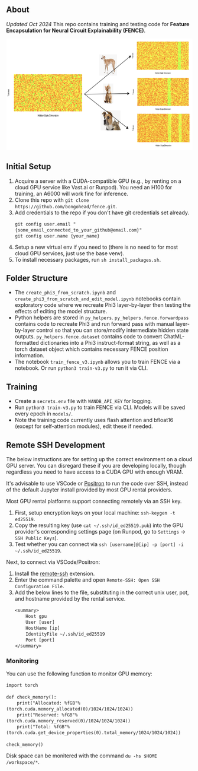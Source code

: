 ## About
*Updated Oct 2024*
This repo contains training and testing code for **Feature Encapsulation for Neural Circuit Explainability (FENCE)**.
<p align="center">
  <img src="https://github.com/bongohead/fence/blob/master/docs/t1.png?raw=true" alt="FENCE diagram" height="300"/>
</p>

## Initial Setup
1. Acquire a server with a CUDA-compatible GPU (e.g., by renting on a cloud GPU service like Vast.ai or Runpod). You need an H100 for training, an A6000 will work fine for inference.
2. Clone this repo with `git clone https://github.com/bongohead/fence.git`.
3. Add credentials to the repo if you don't have git credentials set already.
    ```
    git config user.email "{some_email_connected_to_your_github@email.com}"
    git config user.name {your_name}
    ```
4. Setup a new virtual env if you need to (there is no need to for most cloud GPU services, just use the base venv). 
5. To install necessary packages, run `sh install_packages.sh`.

## Folder Structure
- The `create_phi3_from_scratch.ipynb` and `create_phi3_from_scratch_and_edit_model.ipynb` notebooks contain exploratory code where we recreate Phi3 layer-by-layer then testing the effects of editing the model structure.
- Python helpers are stored in `py_helpers`. `py_helpers.fence.forwardpass` contains code to recreate Phi3 and run forward pass with manual layer-by-layer control so that you can store/modify intermediate hidden state outputs. `py_helpers.fence.dataset` contains code to convert ChatML-formatted dictionaries into a Phi3 instruct-format string, as well as a torch dataset object which contains necessary FENCE position information.
- The notebook `train_fence_v3.ipynb` allows you to train FENCE via a notebook. Or run `python3 train-v3.py` to run it via CLI. 

## Training
- Create a `secrets.env` file with `WANDB_API_KEY` for logging.
- Run `python3 train-v3.py` to train FENCE via CLI. Models will be saved every epoch in `models/`.
- Note the training code currently uses flash attention and bfloat16 (except for self-attention modules), edit these if needed.

## Remote SSH Development
The below instructions are for setting up the correct environment on a cloud GPU server. You can disregard these if you are developing locally, though regardless you need to have access to a CUDA GPU with enough VRAM.

It's advisable to use VSCode or [Positron](https://github.com/posit-dev/positron) to run the code over SSH, instead of the default Jupyter install provided by most GPU rental providers.

Most GPU rental platforms support connecting remotely via an SSH key.
1. First, setup encryption keys on your local machine: `ssh-keygen -t ed25519`.
2. Copy the resulting key (use `cat ~/.ssh/id_ed25519.pub`) into the GPU provider's corresponding settings page (on Runpod, go to `Settings` -> `SSH Public Keys`).
3. Test whether you can connect via `ssh [username]@[ip] -p [port] -i ~/.ssh/id_ed25519`.

Next, to connect via VSCode/Positron:
1. Install the [remote-ssh](https://code.visualstudio.com/docs/remote/ssh) extension.
2. Enter the command palette and open `Remote-SSH: Open SSH Configuration File`.
3. Add the below lines to the file, substituting in the correct unix user, pot, and hostname provided by the rental service.
    ```
    <summary>
        Host gpu
        User [user]
        HostName [ip]
        IdentityFile ~/.ssh/id_ed25519
        Port [port]
    </summary>
    ```

### Monitoring
You can use the following function to monitor GPU memory:
```
import torch

def check_memory():
    print("Allocated: %fGB"%(torch.cuda.memory_allocated(0)/1024/1024/1024))
    print("Reserved: %fGB"%(torch.cuda.memory_reserved(0)/1024/1024/1024))
    print("Total: %fGB"%(torch.cuda.get_device_properties(0).total_memory/1024/1024/1024))

check_memory()
```

Disk space can be monitered with the command `du -hs $HOME /workspace/*`.